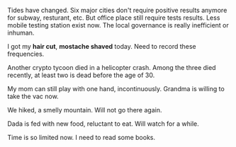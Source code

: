 Tides have changed. Six major cities don't require positive results anymore for subway, resturant, etc. But office place still require tests results.
Less mobile testing station exist now. The local governance is really inefficient or inhuman. 

I got my **hair cut**, **mostache shaved** today. Need to record these frequencies.

Another crypto tycoon died in a helicopter crash. Among the three died recently, at least two is dead before the age of 30.

My mom can still play with one hand, incontinuously. Grandma is willing to take the vac now.

We hiked, a smelly mountain. Will not go there again.

Dada is fed with new food, reluctant to eat. Will watch for a while. 

Time is so limited now. I need to read some books.

